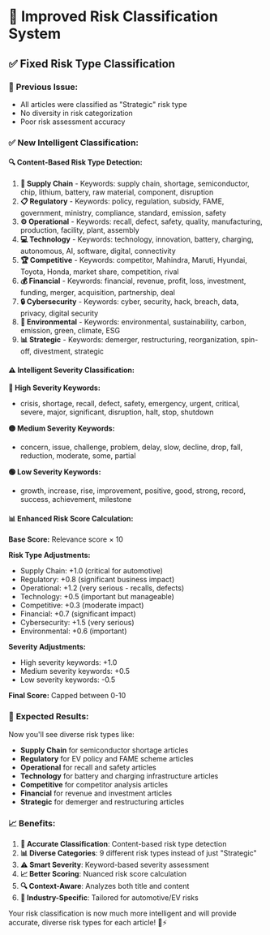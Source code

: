 # 🎯 Improved Risk Classification System

## ✅ **Fixed Risk Type Classification**

### 🚫 **Previous Issue:**
- All articles were classified as "Strategic" risk type
- No diversity in risk categorization
- Poor risk assessment accuracy

### ✅ **New Intelligent Classification:**

#### **🔍 Content-Based Risk Type Detection:**

1. **🔗 Supply Chain** - Keywords: supply chain, shortage, semiconductor, chip, lithium, battery, raw material, component, disruption
2. **📋 Regulatory** - Keywords: policy, regulation, subsidy, FAME, government, ministry, compliance, standard, emission, safety
3. **⚙️ Operational** - Keywords: recall, defect, safety, quality, manufacturing, production, facility, plant, assembly
4. **💻 Technology** - Keywords: technology, innovation, battery, charging, autonomous, AI, software, digital, connectivity
5. **🏆 Competitive** - Keywords: competitor, Mahindra, Maruti, Hyundai, Toyota, Honda, market share, competition, rival
6. **💰 Financial** - Keywords: financial, revenue, profit, loss, investment, funding, merger, acquisition, partnership, deal
7. **🔒 Cybersecurity** - Keywords: cyber, security, hack, breach, data, privacy, digital security
8. **🌱 Environmental** - Keywords: environmental, sustainability, carbon, emission, green, climate, ESG
9. **📊 Strategic** - Keywords: demerger, restructuring, reorganization, spin-off, divestment, strategic

#### **⚠️ Intelligent Severity Classification:**

**🔴 High Severity Keywords:**
- crisis, shortage, recall, defect, safety, emergency, urgent, critical, severe, major, significant, disruption, halt, stop, shutdown

**🟡 Medium Severity Keywords:**
- concern, issue, challenge, problem, delay, slow, decline, drop, fall, reduction, moderate, some, partial

**🟢 Low Severity Keywords:**
- growth, increase, rise, improvement, positive, good, strong, record, success, achievement, milestone

#### **📊 Enhanced Risk Score Calculation:**

**Base Score:** Relevance score × 10

**Risk Type Adjustments:**
- Supply Chain: +1.0 (critical for automotive)
- Regulatory: +0.8 (significant business impact)
- Operational: +1.2 (very serious - recalls, defects)
- Technology: +0.5 (important but manageable)
- Competitive: +0.3 (moderate impact)
- Financial: +0.7 (significant impact)
- Cybersecurity: +1.5 (very serious)
- Environmental: +0.6 (important)

**Severity Adjustments:**
- High severity keywords: +1.0
- Medium severity keywords: +0.5
- Low severity keywords: -0.5

**Final Score:** Capped between 0-10

### 🎯 **Expected Results:**

Now you'll see diverse risk types like:
- **Supply Chain** for semiconductor shortage articles
- **Regulatory** for EV policy and FAME scheme articles
- **Operational** for recall and safety articles
- **Technology** for battery and charging infrastructure articles
- **Competitive** for competitor analysis articles
- **Financial** for revenue and investment articles
- **Strategic** for demerger and restructuring articles

### 📈 **Benefits:**

1. **🎯 Accurate Classification**: Content-based risk type detection
2. **📊 Diverse Categories**: 9 different risk types instead of just "Strategic"
3. **⚠️ Smart Severity**: Keyword-based severity assessment
4. **📈 Better Scoring**: Nuanced risk score calculation
5. **🔍 Context-Aware**: Analyzes both title and content
6. **🚗 Industry-Specific**: Tailored for automotive/EV risks

Your risk classification is now much more intelligent and will provide accurate, diverse risk types for each article! 🚗⚡
